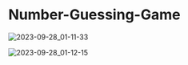 # Number-Guessing-Game
![2023-09-28_01-11-33](https://github.com/canankorkut/30DaysOfJavaScript/assets/99427828/44e649bb-49b7-4815-b5cc-c4e107778880)  

![2023-09-28_01-12-15](https://github.com/canankorkut/30DaysOfJavaScript/assets/99427828/47e58803-c60d-479f-9960-3c8f4f1a0cd2)

